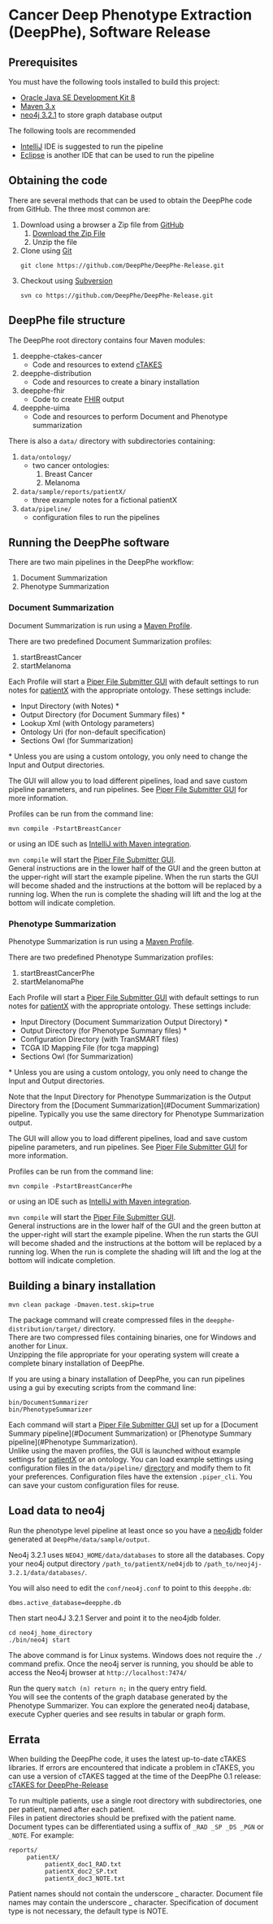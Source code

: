 # Cancer Deep Phenotype Extraction (DeepPhe), Software Release

## Prerequisites

You must have the following tools installed to build this project:

- [Oracle Java SE Development Kit 8](http://www.oracle.com/technetwork/java/javase/downloads/jdk8-downloads-2133151.html)
- [Maven 3.x](https://maven.apache.org/download.cgi)
- [neo4j 3.2.1](https://neo4j.com/) to store graph database output

The following tools are recommended
- [IntelliJ](https://www.jetbrains.com/idea/) IDE is suggested to run the pipeline
- [Eclipse](https://eclipse.org/ide/) is another IDE that can be used to run the pipeline

## Obtaining the code

There are several methods that can be used to obtain the DeepPhe code from GitHub.
The three most common are:
1. Download using a browser a Zip file from [GitHub](https://github.com/DeepPhe/DeepPhe-Release/)
    1. [Download the Zip File](https://github.com/DeepPhe/DeepPhe-Release/archive/master.zip)
    2. Unzip the file
2. Clone using [Git](https://git-scm.com/)
    ````
    git clone https://github.com/DeepPhe/DeepPhe-Release.git
    ````
3. Checkout using [Subversion](https://subversion.apache.org/)
    ````
    svn co https://github.com/DeepPhe/DeepPhe-Release.git
    ````

## DeepPhe file structure

The DeepPhe root directory contains four Maven modules:
1. deepphe-ctakes-cancer
    - Code and resources to extend [cTAKES](https://ctakes.apache.org)
2. deepphe-distribution
    - Code and resources to create a binary installation
3. deepphe-fhir
    - Code to create [FHIR](https://www.hl7.org/fhir/) output
4. deepphe-uima
    - Code and resources to perform Document and Phenotype summarization

There is also a ``data/`` directory with subdirectories containing:
1. ``data/ontology/`` 
    - two cancer ontologies:
        1. Breast Cancer
        2. Melanoma
2. ``data/sample/reports/patientX/`` 
    - three example notes for a fictional patientX
3. ``data/pipeline/`` 
    - configuration files to run the pipelines

## Running the DeepPhe software

There are two main pipelines in the DeepPhe workflow:
1. Document Summarization
2. Phenotype Summarization

### Document Summarization
Document Summarization is run using a [Maven Profile](http://maven.apache.org/guides/introduction/introduction-to-profiles.html).

There are two predefined Document Summarization profiles:
1. startBreastCancer
2. startMelanoma

Each Profile will start a [Piper File Submitter GUI](https://cwiki.apache.org/confluence/display/CTAKES/Piper+File+Submitter+GUI) 
with default settings to run notes for [patientX](#deepphe-file-structure) with the appropriate ontology.
These settings include:
- Input Directory (with Notes) *
- Output Directory (for Document Summary files) *
- Lookup Xml (with Ontology parameters)
- Ontology Uri (for non-default specification)
- Sections Owl (for Summarization)

\* Unless you are using a custom ontology, you only need to change the Input and Output directories.

The GUI will allow you to load different pipelines, load and save custom pipeline parameters, and run pipelines.
See [Piper File Submitter GUI](https://cwiki.apache.org/confluence/display/CTAKES/Piper+File+Submitter+GUI) for more information.

Profiles can be run from the command line:
````
mvn compile -PstartBreastCancer
````
or using an IDE such as [IntelliJ with Maven integration](https://www.jetbrains.com/help/idea/maven.html#use_profiles_maven).

`mvn compile` will start the [Piper File Submitter GUI](https://cwiki.apache.org/confluence/display/CTAKES/Piper+File+Submitter+GUI).  
General instructions are in the lower half of the GUI and the green button at the upper-right will start the example pipeline. 
When the run starts the GUI will become shaded and the instructions at the bottom will be replaced by a running log.
When the run is complete the shading will lift and the log at the bottom will indicate completion.


### Phenotype Summarization
Phenotype Summarization is run using a [Maven Profile](http://maven.apache.org/guides/introduction/introduction-to-profiles.html).

There are two predefined Phenotype Summarization profiles:
1. startBreastCancerPhe
2. startMelanomaPhe

Each Profile will start a [Piper File Submitter GUI](https://cwiki.apache.org/confluence/display/CTAKES/Piper+File+Submitter+GUI) 
with default settings to run notes for [patientX](#deepphe-file-structure) with the appropriate ontology.
These settings include:
- Input Directory (Document Summarization Output Directory) *
- Output Directory (for Phenotype Summary files) *
- Configuration Directory (with TranSMART files)
- TCGA ID Mapping File (for tcga mapping)
- Sections Owl (for Summarization)

\* Unless you are using a custom ontology, you only need to change the Input and Output directories.

Note that the Input Directory for Phenotype Summarization is the Output Directory from the [Document Summarization](#Document Summarization) pipeline.
Typically you use the same directory for Phenotype Summarization output.

The GUI will allow you to load different pipelines, load and save custom pipeline parameters, and run pipelines.
See [Piper File Submitter GUI](https://cwiki.apache.org/confluence/display/CTAKES/Piper+File+Submitter+GUI) for more information.

Profiles can be run from the command line:
````
mvn compile -PstartBreastCancerPhe
````
or using an IDE such as [IntelliJ with Maven integration](https://www.jetbrains.com/help/idea/maven.html#use_profiles_maven).

`mvn compile` will start the [Piper File Submitter GUI](https://cwiki.apache.org/confluence/display/CTAKES/Piper+File+Submitter+GUI).  
General instructions are in the lower half of the GUI and the green button at the upper-right will start the example pipeline. 
When the run starts the GUI will become shaded and the instructions at the bottom will be replaced by a running log.
When the run is complete the shading will lift and the log at the bottom will indicate completion.


## Building a binary installation

````
mvn clean package -Dmaven.test.skip=true
````
	
The package command will create compressed files in the ``deepphe-distribution/target/`` directory.  
There are two compressed files containing binaries, one for Windows and another for Linux.  
Unzipping the file appropriate for your operating system will create a complete binary installation of DeepPhe.

If you are using a binary installation of DeepPhe, you can run pipelines using a gui by executing scripts from the command line:
````
bin/DocumentSummarizer
bin/PhenotypeSummarizer
````
Each command will start a [Piper File Submitter GUI](https://cwiki.apache.org/confluence/display/CTAKES/Piper+File+Submitter+GUI) 
set up for a [Document Summary pipeline](#Document Summarization) or [Phenotype Summary pipeline](#Phenotype Summarization).  
Unlike using the maven profiles, the GUI is launched without example settings for [patientX](#deepphe-file-structure) or an ontology.
You can load example settings using configuration files in the ``data/pipeline/`` [directory](#deepphe-file-structure) and modify them to fit your preferences.
Configuration files have the extension `.piper_cli`.  You can save your custom configuration files for reuse.

	
## Load data to neo4j

Run the phenotype level pipeline at least once so you have a [neo4jdb](https://neo4j.com/) folder generated at `DeepPhe/data/sample/output`.

Neo4j 3.2.1 uses `NEO4J_HOME/data/databases` to store all the databases. 
Copy your neo4j output directory `/path_to/patientX/ne04jdb` to `/path_to/neoj4j-3.2.1/data/databases/`.

You will also need to edit the `conf/neo4j.conf` to point to this `deepphe.db`:
````
dbms.active_database=deepphe.db
````

Then start neo4J 3.2.1 Server and point it to the neo4jdb folder. 
````
cd neo4j_home_directory
./bin/neo4j start
````
The above command is for Linux systems.  Windows does not require the `./` command prefix.
Once the neo4j server is running, you should be able to access the Neo4j browser at `http://localhost:7474/`  

Run the query `match (n) return n;` in the query entry field.  
You will see the contents of the graph database generated by the Phenotype Summarizer.
You can explore the generated neo4j database, execute Cypher queries and see results in tabular or graph form.


## Errata
When building the DeepPhe code, it uses the latest up-to-date cTAKES libraries.
If errors are encountered that indicate a problem in cTAKES, you can use a version of cTAKES tagged at the time of the DeepPhe 0.1 release:
[cTAKES for DeepPhe-Release](https://svn.apache.org/repos/asf/ctakes/tags/DeepPhe.checkpoint.v1/)

To run multiple patients, use a single root directory with subdirectories, one per patient, named after each patient.  
Files in patient directories should be prefixed with the patient name.
Document types can be differentiated using a suffix of `_RAD _SP _DS _PGN` or `_NOTE`.
For example:
````
reports/
     patientX/
          patientX_doc1_RAD.txt
          patientX_doc2_SP.txt
          patientX_doc3_NOTE.txt
````

Patient names should not contain the underscore _ character.
Document file names may contain the underscore _ character.
Specification of document type is not necessary, the default type is NOTE.
